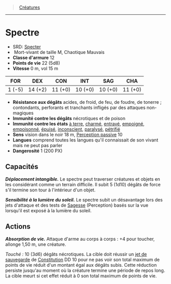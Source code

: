 ﻿---
!MonsterHD
Type: Mort-vivant
Size: M
Alignment: Chaotique Mauvais
ArmorClass: 12
HitPoints: 22 (5d8)
Speed: 0 m, vol 15 m
Strength: ' 1 (-5)'
Dexterity: 14 (+2)
Constitution: 11 (+0)
Intelligence: 10 (+0)
Wisdom: 10 (+0)
Charisma: 11 (+0)
DamageImmunities: nécrotiques et de poison
ConditionImmunities: '[à terre](hd_conditions_a_terre.md), [charmé](hd_conditions_charme.md), [entravé](hd_conditions_entrave.md), [empoigné](hd_conditions_empoigne.md), [empoisonné](hd_conditions_empoisonne.md), [épuisé](hd_conditions_fatigue_et_epuisement.md), [inconscient](hd_conditions_inconscient.md), [paralysé](hd_conditions_paralyse.md), [pétrifié](hd_conditions_petrifie.md)'
DamageResistances: acides, de froid, de feu, de foudre, de tonerre ; contondants, perforants et tranchants infligés par des attaques non-magiques
Senses: vision dans le noir 18 m, [Perception passive](hd_abilities_dexterity_perception_passive.md) 10
Languages: comprend toutes les langues qu'il connaissait de son vivant mais ne peut pas parler
Challenge: 1 (200 PX)
Id: monsters_hd.md#spectre
ParentLink: monsters_hd.md#créatures
Name: Spectre
ParentName: Créatures
NameLevel: 1
AltName: '[Specter](srd_monsters_specter.md)'
---
> [Créatures](hd_monsters.md)

---

# Spectre

- SRD: [Specter](srd_monsters_specter.md)
-  Mort-vivant de taille M, Chaotique Mauvais
- **Classe d'armure** 12
- **Points de vie** 22 (5d8)
- **Vitesse** 0 m, vol 15 m

|FOR|DEX|CON|INT|SAG|CHA|
|---|---|---|---|---|---|
| 1 (-5)|14 (+2)|11 (+0)|10 (+0)|10 (+0)|11 (+0)|

- **Résistance aux dégâts** acides, de froid, de feu, de foudre, de tonerre ; contondants, perforants et tranchants infligés par des attaques non-magiques
- **Immunité contre les dégâts** nécrotiques et de poison
- **Immunité contre les états** [à terre](hd_conditions_a_terre.md), [charmé](hd_conditions_charme.md), [entravé](hd_conditions_entrave.md), [empoigné](hd_conditions_empoigne.md), [empoisonné](hd_conditions_empoisonne.md), [épuisé](hd_conditions_fatigue_et_epuisement.md), [inconscient](hd_conditions_inconscient.md), [paralysé](hd_conditions_paralyse.md), [pétrifié](hd_conditions_petrifie.md)
- **Sens** vision dans le noir 18 m, [Perception passive](hd_abilities_dexterity_perception_passive.md) 10
- **Langues** comprend toutes les langues qu'il connaissait de son vivant mais ne peut pas parler
- **Dangerosité** 1 (200 PX)

## Capacités

**_Déplacement intangible._** Le spectre peut traverser créatures et objets en les considérant comme un terrain difficile. Il subit 5 (1d10) dégâts de force s'il termine son tour à l'intérieur d'un objet.

**_Sensibilité à la lumière du soleil._** Le spectre subit un désavantage lors des jets d'attaque et des tests de [Sagesse](hd_abilities_wisdom.md) (Perception) basés sur la vue lorsqu'il est exposé à la lumière du soleil.

## Actions

**_Absorption de vie._** Attaque d'arme au corps à corps : +4 pour toucher, allonge 1,50 m, une créature.

_Touché :_ 10 (3d6) dégâts nécrotiques. La cible doit réussir un [jet de sauvegarde](hd_abilities_jets_de_sauvegarde.md) de [Constitution](hd_abilities_constitution.md) DD 10 pour ne pas voir son total maximum de points de vie réduit d'un montant égal aux dégâts subis. Cette réduction persiste jusqu'au moment où la créature termine une période de repos long. La cible meurt si cet effet réduit à 0 son total maximum de points de vie.

